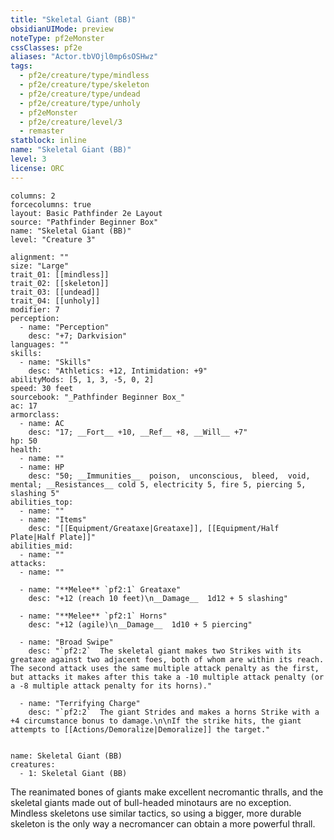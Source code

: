 ```yaml
---
title: "Skeletal Giant (BB)"
obsidianUIMode: preview
noteType: pf2eMonster
cssClasses: pf2e
aliases: "Actor.tbVOjl0mp6sOSHwz" 
tags:
  - pf2e/creature/type/mindless
  - pf2e/creature/type/skeleton
  - pf2e/creature/type/undead
  - pf2e/creature/type/unholy
  - pf2eMonster
  - pf2e/creature/level/3
  - remaster
statblock: inline
name: "Skeletal Giant (BB)"
level: 3
license: ORC
---
```


```statblock
columns: 2
forcecolumns: true
layout: Basic Pathfinder 2e Layout
source: "Pathfinder Beginner Box"
name: "Skeletal Giant (BB)"
level: "Creature 3"

alignment: ""
size: "Large"
trait_01: [[mindless]]
trait_02: [[skeleton]]
trait_03: [[undead]]
trait_04: [[unholy]]
modifier: 7
perception:
  - name: "Perception"
    desc: "+7; Darkvision"
languages: ""
skills:
  - name: "Skills"
    desc: "Athletics: +12, Intimidation: +9"
abilityMods: [5, 1, 3, -5, 0, 2]
speed: 30 feet
sourcebook: "_Pathfinder Beginner Box_"
ac: 17
armorclass:
  - name: AC
    desc: "17; __Fort__ +10, __Ref__ +8, __Will__ +7"
hp: 50
health:
  - name: ""
  - name: HP
    desc: "50; __Immunities__  poison,  unconscious,  bleed,  void,  mental; __Resistances__ cold 5, electricity 5, fire 5, piercing 5, slashing 5"
abilities_top:
  - name: ""
  - name: "Items"
    desc: "[[Equipment/Greataxe|Greataxe]], [[Equipment/Half Plate|Half Plate]]"
abilities_mid:
  - name: ""
attacks:
  - name: ""

  - name: "**Melee** `pf2:1` Greataxe"
    desc: "+12 (reach 10 feet)\n__Damage__  1d12 + 5 slashing"

  - name: "**Melee** `pf2:1` Horns"
    desc: "+12 (agile)\n__Damage__  1d10 + 5 piercing"

  - name: "Broad Swipe"
    desc: "`pf2:2`  The skeletal giant makes two Strikes with its greataxe against two adjacent foes, both of whom are within its reach. The second attack uses the same multiple attack penalty as the first, but attacks it makes after this take a -10 multiple attack penalty (or a -8 multiple attack penalty for its horns)."

  - name: "Terrifying Charge"
    desc: "`pf2:2`  The giant Strides and makes a horns Strike with a +4 circumstance bonus to damage.\n\nIf the strike hits, the giant attempts to [[Actions/Demoralize|Demoralize]] the target."
 
```

```encounter-table
name: Skeletal Giant (BB)
creatures:
  - 1: Skeletal Giant (BB)
```



The reanimated bones of giants make excellent necromantic thralls, and the skeletal giants made out of bull-headed minotaurs are no exception. Mindless skeletons use similar tactics, so using a bigger, more durable skeleton is the only way a necromancer can obtain a more powerful thrall.
